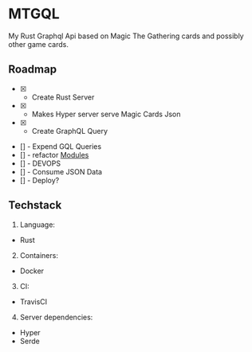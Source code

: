 # MTGQL

My Rust Graphql Api based on Magic The Gathering cards and possibly other game cards.

## Roadmap
- [x] - Create Rust Server
- [x] - Makes Hyper server serve Magic Cards Json
- [x] - Create GraphQL Query
- [] - Expend GQL Queries
- [] - refactor [Modules](https://stackoverflow.com/questions/26388861/how-to-include-module-from-another-file-from-the-same-project)
- [] - DEVOPS
- [] - Consume JSON Data
- [] - Deploy?

## Techstack
1. Language:
  * Rust
2. Containers:
  * Docker
3. CI:
  * TravisCI
4. Server dependencies:
  * Hyper
  * Serde
